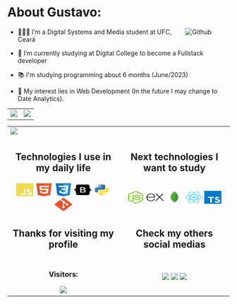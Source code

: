 <h1> About Gustavo: </h1> 

<img width="20%" align="right" alt="Github" src="https://cdn.dribbble.com/users/730703/screenshots/6581243/avento.gif" />

- 👨🏽‍💻 I’m a Digital Systems and Media student at UFC, Ceará

- 🌱 I’m currently studying at Digital College to become a Fullstack developer

- 📚 I'm studying programming about 6 months (June/2023)

- 🤔 My interest lies in Web Development (In the future I may change to Date Analytics). 


<table>
  <tr>
    <td>
      <img src="https://github-readme-stats.vercel.app/api?username=Gustavonn07&show_icons=true&include_all_commits=true&count_private=true&hide_border=true&theme=algolia" />
    </td>
    <td>
      <img src="https://github-readme-streak-stats.herokuapp.com?user=Gustavonn07&theme=algolia&hide_border=true" />
    </td>
  </tr>
</table>

<table>
  <tr>
    <td colspan="2">
      <img src="https://github-readme-activity-graph.vercel.app/graph?username=Gustavonn07&theme=react-dark&hide_border=true" />
    </td>
  </tr>
  <tr align='center'>
    <td>
       <h2>Technologies I use in my daily life</h2>
    </td>
    <td>
      <h2>Next technologies I want to study</h2>
    </td>
  </tr>
  
  <tr align='center'>
    <td>
      <img alt="Gustavo-JS" height="30" width="40" src="https://raw.githubusercontent.com/devicons/devicon/master/icons/javascript/javascript-plain.svg">
      <img alt="Gustavo-HTML" height="30" width="40" src="https://raw.githubusercontent.com/devicons/devicon/master/icons/html5/html5-original.svg">
      <img alt="Gustavo-CSS" height="30" width="40" src="https://raw.githubusercontent.com/devicons/devicon/master/icons/css3/css3-original.svg">
      <img alt="Gustavo-BOOTSTRAP" height="30" width="40" src="https://raw.githubusercontent.com/devicons/devicon/master/icons/bootstrap/bootstrap-plain.svg">
      <img alt="Gustavo-PYTHON" height="30" width="40" src="https://raw.githubusercontent.com/devicons/devicon/master/icons/python/python-original.svg">
      <img alt="Gustavo-GIT" height="30" width="40" src="https://raw.githubusercontent.com/devicons/devicon/master/icons/git/git-original.svg">
    </td>
    <td>
      <img alt="Gustavo-NODEJS" height="30" width="40" src="https://raw.githubusercontent.com/devicons/devicon/master/icons/nodejs/nodejs-original.svg">
      <img alt="Gustavo-EXPRESS" height="30" width="40" src="https://raw.githubusercontent.com/devicons/devicon/master/icons/express/express-original.svg">
      <img alt="Gustavo-MONGODB" height="30" width="40" src="https://raw.githubusercontent.com/devicons/devicon/master/icons/mongodb/mongodb-original.svg">
      <img alt="Gustavo-REACTJS" height="30" width="40" src="https://raw.githubusercontent.com/devicons/devicon/master/icons/react/react-original.svg">
      <img alt="Gustavo-TYPESCRIPT" height="30" width="40" src="https://raw.githubusercontent.com/devicons/devicon/master/icons/typescript/typescript-original.svg">
    </td>
  </tr>
  
  <tr align='center'>
    <td><h2>Thanks for visiting my profile</h2></td>
    <td><h2>Check my others social medias</h2></td>
  </tr>
  
  <tr align='center'>
     <td><h3>Visitors:</h3>
    <img src="https://profile-counter.glitch.me/Gustavonn07/count.svg">
    </td>
    <td>
  <a href="https://www.instagram.com/_gustavonep/" target="_blank"><img src="https://img.shields.io/badge/-Instagram-%23E4405F?style=for-the-badge&logo=instagram&logoColor=white" target="_blank"></a>
  <a href = "mailto:gustavonepnog@gmail.com"><img src="https://img.shields.io/badge/-Gmail-%23333?style=for-the-badge&logo=gmail&logoColor=white" target="_blank"></a>
  <a href="https://www.linkedin.com/in/gustavo-nepomuceno-657807272/" target="_blank"><img src="https://img.shields.io/badge/-LinkedIn-%230077B5?style=for-the-badge&logo=linkedin&logoColor=white" target="_blank"></a> 
    </td>
  </tr>
  
</table>
